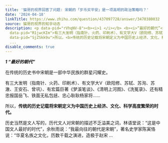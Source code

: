 ```yaml
---
title: '猫哥的视界回答了问题: 宋朝的「岁币买平安」是一项高明的政治策略吗？'
date: '2024-04-18'
linkTitle: https://www.zhihu.com/question/437097728/answer/3470380032
source: 猫哥的视界的知乎动态
description: <p data-pid="rVhqNV-8"><b><i>1 </i></b> <b><i>“最好的朝代”</i></b></p><p data-pid="KzTuXzw3">在传统的历史书中宋朝是一部中华民族的群星闪耀史。</p><p
  data-pid="R1jwcKIm">有三大发明（指南针、火药、印刷术）、有文学大V（欧阳修、苏轼、苏洵、苏澈、王安石、曾巩）、有宏篇巨著《梦溪笔谈》、《清明上河图》、《洗冤录》、还有精忠报国岳飞、铁面无私包拯、忠心耿耿杨家将……</p><p
  data-pid="SjZSkk9u">所以，<b>传统的历史记载将宋朝定义为中国历史上经济、文化、科学高度繁荣的时代。</b></p><p data-pid="MHbf-s7O">历史当然是文人写的，历代文人对宋朝的描述不乏溢美之词，林语堂说：“这是中国文人最好的时代”，余秋雨说：“我最向往的朝代是宋朝”，著名史学家陈寅恪说：“华夏名族之文化，历数千载之演进，造极于赵宋
  ...
disable_comments: true
---
```

<p data-pid="rVhqNV-8"><b><i>1 </i></b> <b><i>“最好的朝代”</i></b></p><p data-pid="KzTuXzw3">在传统的历史书中宋朝是一部中华民族的群星闪耀史。</p><p data-pid="R1jwcKIm">有三大发明（指南针、火药、印刷术）、有文学大V（欧阳修、苏轼、苏洵、苏澈、王安石、曾巩）、有宏篇巨著《梦溪笔谈》、《清明上河图》、《洗冤录》、还有精忠报国岳飞、铁面无私包拯、忠心耿耿杨家将……</p><p data-pid="SjZSkk9u">所以，<b>传统的历史记载将宋朝定义为中国历史上经济、文化、科学高度繁荣的时代。</b></p><p data-pid="MHbf-s7O">历史当然是文人写的，历代文人对宋朝的描述不乏溢美之词，林语堂说：“这是中国文人最好的时代”，余秋雨说：“我最向往的朝代是宋朝”，著名史学家陈寅恪说：“华夏名族之文化，历数千载之演进，造极于赵宋 ...